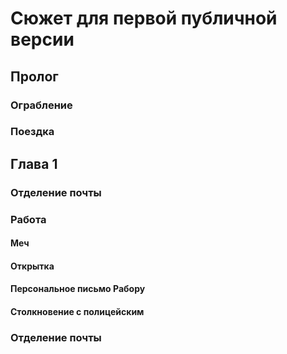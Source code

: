 # Сюжет для первой публичной версии

## Пролог

### Ограбление

### Поездка

## Глава 1

### Отделение почты

### Работа

#### Меч

#### Открытка

#### Персональное письмо Рабору

#### Столкновение с полицейским

### Отделение почты
